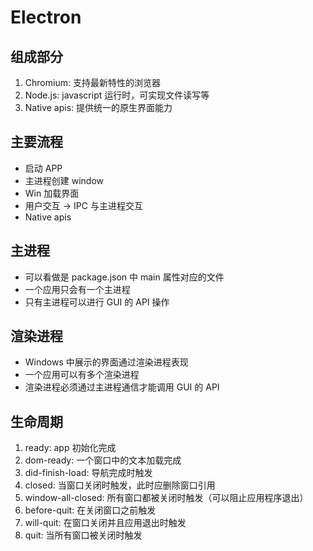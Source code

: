 # Electron

## 组成部分

1. Chromium: 支持最新特性的浏览器
2. Node.js: javascript 运行时，可实现文件读写等
3. Native apis: 提供统一的原生界面能力

## 主要流程

- 启动 APP
- 主进程创建 window
- Win 加载界面
- 用户交互 -> IPC 与主进程交互
- Native apis

## 主进程

- 可以看做是 package.json 中 main 属性对应的文件
- 一个应用只会有一个主进程
- 只有主进程可以进行 GUI 的 API 操作

## 渲染进程

- Windows 中展示的界面通过渲染进程表现
- 一个应用可以有多个渲染进程
- 渲染进程必须通过主进程通信才能调用 GUI 的 API

## 生命周期

1. ready: app 初始化完成
2. dom-ready: 一个窗口中的文本加载完成
3. did-finish-load: 导航完成时触发
4. closed: 当窗口关闭时触发，此时应删除窗口引用
5. window-all-closed: 所有窗口都被关闭时触发（可以阻止应用程序退出）
6. before-quit: 在关闭窗口之前触发
7. will-quit: 在窗口关闭并且应用退出时触发
8. quit: 当所有窗口被关闭时触发
